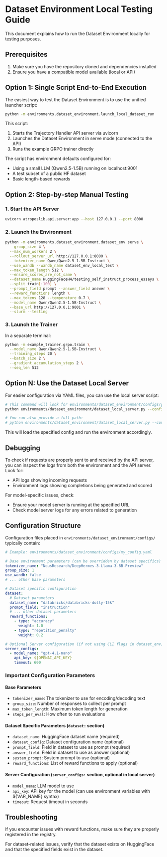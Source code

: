 # Dataset Environment Local Testing Guide

This document explains how to run the Dataset Environment locally for testing purposes.

## Prerequisites

1. Make sure you have the repository cloned and dependencies installed
2. Ensure you have a compatible model available (local or API)

## Option 1: Single Script End-to-End Execution

The easiest way to test the Dataset Environment is to use the unified launcher script:

```bash
python -m environments.dataset_environment.launch_local_dataset_run
```

This script:
1. Starts the Trajectory Handler API server via uvicorn
2. Launches the Dataset Environment in serve mode (connected to the API)
3. Runs the example GRPO trainer directly

The script has environment defaults configured for:
- Using a small LLM (Qwen2.5-1.5B) running on localhost:9001
- A test subset of a public HF dataset
- Basic length-based rewards

## Option 2: Step-by-step Manual Testing

### 1. Start the API Server

```bash
uvicorn atroposlib.api.server:app --host 127.0.0.1 --port 8000
```

### 2. Launch the Environment

```bash
python -m environments.dataset_environment.dataset_env serve \
  --group_size 4 \
  --max_num_workers 2 \
  --rollout_server_url http://127.0.0.1:8000 \
  --tokenizer_name Qwen/Qwen2.5-1.5B-Instruct \
  --use_wandb --wandb_name dataset_env_local_test \
  --max_token_length 512 \
  --ensure_scores_are_not_same \
  --dataset_name HuggingFaceH4/testing_self_instruct_process_essays \
  --split train[:100] \
  --prompt_field prompt --answer_field answer \
  --reward_functions length \
  --max_tokens 128 --temperature 0.7 \
  --model_name Qwen/Qwen2.5-1.5B-Instruct \
  --base_url http://127.0.0.1:9001 \
  --slurm --testing
```

### 3. Launch the Trainer

In a separate terminal:

```bash
python -m example_trainer.grpo.train \
  --model_name Qwen/Qwen2.5-1.5B-Instruct \
  --training_steps 20 \
  --batch_size 2 \
  --gradient_accumulation_steps 2 \
  --seq_len 512
```

## Option N: Use the Dataset Local Server

For easier configuration via YAML files, you can use the local server script:

```bash
# This command will look for environments/dataset_environment/configs/gsm8k.yaml
python environments/dataset_environment/dataset_local_server.py --config gsm8k

# You can also provide a full path:
# python environments/dataset_environment/dataset_local_server.py --config /path/to/your/custom_config.yaml
```

This will load the specified config and run the environment accordingly.

## Debugging

To check if requests are properly sent to and received by the API server, you can inspect the logs from both the environment and the API server. Look for:

- API logs showing incoming requests
- Environment logs showing completions being generated and scored

For model-specific issues, check:
- Ensure your model server is running at the specified URL
- Check model server logs for any errors related to generation

## Configuration Structure

Configuration files placed in `environments/dataset_environment/configs/` typically contain:

```yaml
# Example: environments/dataset_environment/configs/my_config.yaml

# Base environment parameters (can be overridden by dataset specifics)
tokenizer_name: "NousResearch/DeepHermes-3-Llama-3-8B-Preview"
group_size: 1
use_wandb: false
# ... other base parameters

# Dataset specific configuration
dataset:
  # Dataset parameters
  dataset_name: "databricks/databricks-dolly-15k"
  prompt_field: "instruction"
  # ... other dataset parameters
  reward_functions:
    - type: "accuracy"
      weight: 1.0
    - type: "repetition_penalty"
      weight: 0.2

# Optional Server configuration (if not using CLI flags in dataset_env)
server_configs:
  - model_name: "gpt-4.1-nano"
    api_key: ${OPENAI_API_KEY}
    timeout: 600
```

### Important Configuration Parameters

#### Base Parameters

- `tokenizer_name`: The tokenizer to use for encoding/decoding text
- `group_size`: Number of responses to collect per prompt
- `max_token_length`: Maximum token length for generation
- `steps_per_eval`: How often to run evaluations

#### Dataset Specific Parameters (`dataset:` section)

- `dataset_name`: HuggingFace dataset name (required)
- `dataset_config`: Dataset configuration name (optional)
- `prompt_field`: Field in dataset to use as prompt (required)
- `answer_field`: Field in dataset to use as answer (optional)
- `system_prompt`: System prompt to use (optional)
- `reward_functions`: List of reward functions to apply (optional)

#### Server Configuration (`server_configs:` section, optional in local server)

- `model_name`: LLM model to use
- `api_key`: API key for the model (can use environment variables with ${VAR_NAME} syntax)
- `timeout`: Request timeout in seconds

## Troubleshooting

If you encounter issues with reward functions, make sure they are properly registered in the registry.

For dataset-related issues, verify that the dataset exists on HuggingFace and that the specified fields exist in the dataset. 
